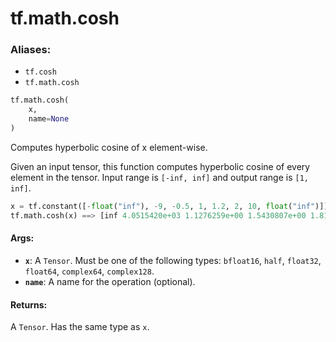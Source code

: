 <div itemscope itemtype="http://developers.google.com/ReferenceObject">
<meta itemprop="name" content="tf.math.cosh" />
<meta itemprop="path" content="Stable" />
</div>

# tf.math.cosh

### Aliases:

* `tf.cosh`
* `tf.math.cosh`

``` python
tf.math.cosh(
    x,
    name=None
)
```

Computes hyperbolic cosine of x element-wise.

  Given an input tensor, this function computes hyperbolic cosine of every
  element in the tensor. Input range is `[-inf, inf]` and output range
  is `[1, inf]`.

  ```python
  x = tf.constant([-float("inf"), -9, -0.5, 1, 1.2, 2, 10, float("inf")])
  tf.math.cosh(x) ==> [inf 4.0515420e+03 1.1276259e+00 1.5430807e+00 1.8106556e+00 3.7621956e+00 1.1013233e+04 inf]
  ```

#### Args:

* <b>`x`</b>: A `Tensor`. Must be one of the following types: `bfloat16`, `half`, `float32`, `float64`, `complex64`, `complex128`.
* <b>`name`</b>: A name for the operation (optional).


#### Returns:

A `Tensor`. Has the same type as `x`.